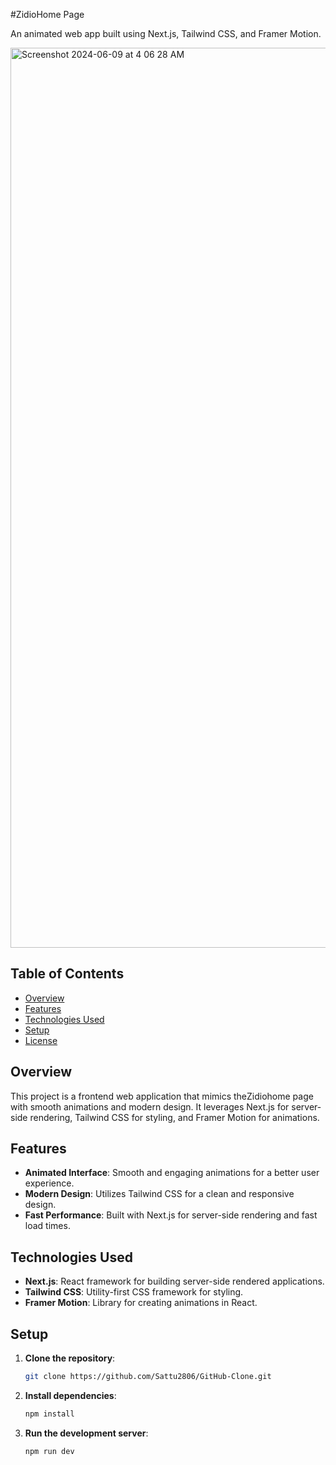 #ZidioHome Page

An animated web app built using Next.js, Tailwind CSS, and Framer Motion.

<img width="1440" alt="Screenshot 2024-06-09 at 4 06 28 AM" src="https://github.com/Sattu2806/GitHub-Clone/assets/127772255/0d65dca0-4c53-4e72-b4cb-f078f84edd9f">


## Table of Contents
- [Overview](#overview)
- [Features](#features)
- [Technologies Used](#technologies-used)
- [Setup](#setup)
- [License](#license)

## Overview
This project is a frontend web application that mimics theZidiohome page with smooth animations and modern design. It leverages Next.js for server-side rendering, Tailwind CSS for styling, and Framer Motion for animations.

## Features
- **Animated Interface**: Smooth and engaging animations for a better user experience.
- **Modern Design**: Utilizes Tailwind CSS for a clean and responsive design.
- **Fast Performance**: Built with Next.js for server-side rendering and fast load times.

## Technologies Used
- **Next.js**: React framework for building server-side rendered applications.
- **Tailwind CSS**: Utility-first CSS framework for styling.
- **Framer Motion**: Library for creating animations in React.

## Setup
1. **Clone the repository**:
   ```bash
   git clone https://github.com/Sattu2806/GitHub-Clone.git

2. **Install dependencies**:
   ```bash
   npm install

3. **Run the development server**:
   ```bash
   npm run dev

